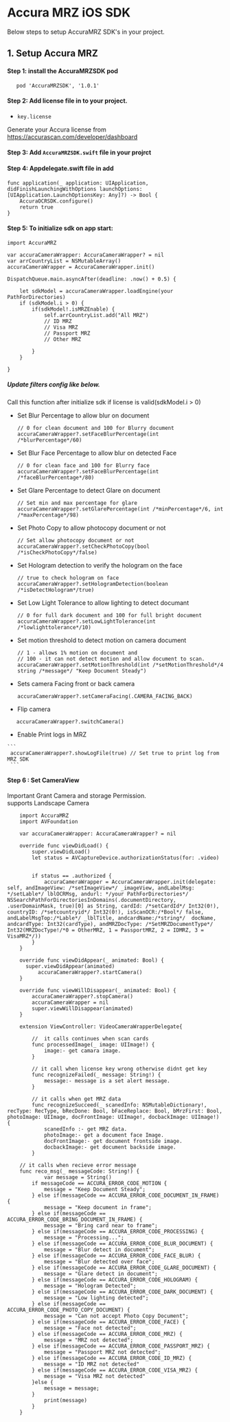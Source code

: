 # Accura MRZ iOS SDK

Below steps to setup AccuraMRZ SDK's in your project.


## 1. Setup Accura MRZ

#### Step 1: install the AccuraMRZSDK pod
       pod 'AccuraMRZSDK', '1.0.1'
         
#### Step 2: Add license file in to your project.    

- `key.license`
   
Generate your Accura license from https://accurascan.com/developer/dashboard <br/>
            
#### Step 3: Add `AccuraMRZSDK.swift` file in your projrct


#### Step 4: Appdelegate.swift file in add<br />

    func application(_ application: UIApplication, didFinishLaunchingWithOptions launchOptions: [UIApplication.LaunchOptionsKey: Any]?) -> Bool {
        AccuraOCRSDK.configure()
        return true
    }
 
#### Step 5: To initialize sdk on app start:

    import AccuraMRZ

    var accuraCameraWrapper: AccuraCameraWrapper? = nil
    var arrCountryList = NSMutableArray()
    accuraCameraWrapper = AccuraCameraWrapper.init()
    
    DispatchQueue.main.asyncAfter(deadline: .now() + 0.5) {
    
	    let sdkModel = accuraCameraWrapper.loadEngine(your PathForDirectories)
		if (sdkModel.i > 0) {
			if(sdkModel!.isMRZEnable) {
				self.arrCountryList.add("All MRZ")
				// ID MRZ
				// Visa MRZ
				// Passport MRZ
				// Other MRZ
				
			}
      	}
      	
	}

##### Update filters config like below.
  Call this function after initialize sdk if license is valid(sdkModel.i > 0)
   
   * Set Blur Percentage to allow blur on document
     ```
     // 0 for clean document and 100 for Blurry document
     accuraCameraWrapper?.setFaceBlurPercentage(int /*blurPercentage*/60)
     ```    
    
   * Set Blur Face Percentage to allow blur on detected Face
     ```
     // 0 for clean face and 100 for Blurry face
     accuraCameraWrapper?.setFaceBlurPercentage(int /*faceBlurPercentage*/80)
     ```
   
   * Set Glare Percentage to detect Glare on document
   	 ```
     // Set min and max percentage for glare
     accuraCameraWrapper?.setGlarePercentage(int /*minPercentage*/6, int /*maxPercentage*/98)
   	 ``` 
     
   * Set Photo Copy to allow photocopy document or not
     ```
     // Set allow photocopy document or not
     accuraCameraWrapper?.setCheckPhotoCopy(bool /*isCheckPhotoCopy*/false)
     ```
     
   * Set Hologram detection to verify the hologram on the face
	 ```
	 // true to check hologram on face
	 accuraCameraWrapper?.setHologramDetection(boolean /*isDetectHologram*/true)
	 ```
     
   * Set Low Light Tolerance to allow lighting to detect documant
     ```
     // 0 for full dark document and 100 for full bright document
     accuraCameraWrapper?.setLowLightTolerance(int /*lowlighttolerance*/10)
     ``` 
   * Set motion threshold to detect motion on camera document
   	 ```
     // 1 - allows 1% motion on document and
	 // 100 - it can not detect motion and allow document to scan.
     accuraCameraWrapper?.setMotionThreshold(int /*setMotionThreshold*/4 string /*message*/ "Keep Document Steady")
     ```
     
   * Sets camera Facing front or back camera
     ```
     accuraCameraWrapper?.setCameraFacing(.CAMERA_FACING_BACK)
     ```
     
   * Flip camera
  ```
     accuraCameraWrapper?.switchCamera()
  ```
   * Enable Print logs in MRZ
    
    ```
     accuraCameraWrapper?.showLogFile(true) // Set true to print log from MRZ SDK
     ```

     
#### Step 6 : Set CameraView

   Important Grant Camera and storage Permission.</br>
   supports Landscape Camera
```    
    import AccuraMRZ
    import AVFoundation
    
    var accuraCameraWrapper: AccuraCameraWrapper? = nil

  	override func viewDidLoad() {
    	super.viewDidLoad()
    	let status = AVCaptureDevice.authorizationStatus(for: .video)
    
    
    	if status == .authorized {
         	accuraCameraWrapper = AccuraCameraWrapper.init(delegate: self, andImageView: /*setImageView*/ _imageView, andLabelMsg: */setLable*/ lblOCRMsg, andurl: */your PathForDirectories*/ NSSearchPathForDirectoriesInDomains(.documentDirectory, .userDomainMask, true)[0] as String, cardId: /*setCardId*/ Int32(0!), countryID: /*setcountryid*/ Int32(0!), isScanOCR:/*Bool*/ false, andLabelMsgTop:/*Lable*/ _lblTitle, andcardName:/*string*/  docName, andcardType: Int32(cardType), andMRZDocType: /*SetMRZDocumentType*/ Int32(MRZDocType!/*0 = OtherMRZ, 1 = PassportMRZ, 2 = IDMRZ, 3 = VisaMRZ*/))
    	} 
    }
    
    override func viewDidAppear(_ animated: Bool) {
      super.viewDidAppear(animated)
          accuraCameraWrapper?.startCamera()
    }
    
    override func viewWillDisappear(_ animated: Bool) {
        accuraCameraWrapper?.stopCamera()
        accuraCameraWrapper = nil
        super.viewWillDisappear(animated)
    }
    
    extension ViewController: VideoCameraWrapperDelegate{
    
   		//  it calls continues when scan cards
   		func processedImage(_ image: UIImage!) {
    		image:- get camara image.
    	}
    
    	// it call when license key wrong otherwise didnt get key
    	func recognizeFailed(_ message: String!) {
    		message:- message is a set alert message.
    	}
    
    	// it calls when get MRZ data
    	func recognizeSucceed(_ scanedInfo: NSMutableDictionary!, recType: RecType, bRecDone: Bool, bFaceReplace: Bool, bMrzFirst: Bool, photoImage: UIImage, docFrontImage: UIImage!, docbackImage: UIImage!) {
    		scanedInfo :- get MRZ data.
    		photoImage:- get a document face Image.
    		docFrontImage:- get document frontside image.
   		 	docbackImage:- get document backside image.
    	}
        
    // it calls when recieve error message
    func reco_msg(_ messageCode: String!) {
			var message = String()
        if messageCode == ACCURA_ERROR_CODE_MOTION {
            message = "Keep Document Steady";
        } else if(messageCode == ACCURA_ERROR_CODE_DOCUMENT_IN_FRAME) {
            message = "Keep document in frame";
        } else if(messageCode == ACCURA_ERROR_CODE_BRING_DOCUMENT_IN_FRAME) {
            message = "Bring card near to frame";
        } else if(messageCode == ACCURA_ERROR_CODE_PROCESSING) {
            message = "Processing...";
        } else if(messageCode == ACCURA_ERROR_CODE_BLUR_DOCUMENT) {
            message = "Blur detect in document";
        } else if(messageCode == ACCURA_ERROR_CODE_FACE_BLUR) {
            message = "Blur detected over face";
        } else if(messageCode == ACCURA_ERROR_CODE_GLARE_DOCUMENT) {
            message = "Glare detect in document";
        } else if(messageCode == ACCURA_ERROR_CODE_HOLOGRAM) {
            message = "Hologram Detected";
        } else if(messageCode == ACCURA_ERROR_CODE_DARK_DOCUMENT) {
            message = "Low lighting detected";
        } else if(messageCode == ACCURA_ERROR_CODE_PHOTO_COPY_DOCUMENT) {
            message = "Can not accept Photo Copy Document";
        } else if(messageCode == ACCURA_ERROR_CODE_FACE) {
            message = "Face not detected";
        } else if(messageCode == ACCURA_ERROR_CODE_MRZ) {
            message = "MRZ not detected";
        } else if(messageCode == ACCURA_ERROR_CODE_PASSPORT_MRZ) {
            message = "Passport MRZ not detected";
        } else if(messageCode == ACCURA_ERROR_CODE_ID_MRZ) {
            message = "ID MRZ not detected"
        } else if(messageCode == ACCURA_ERROR_CODE_VISA_MRZ) {
            message = "Visa MRZ not detected"
        }else {
            message = message;
        }
    		print(message)
		}
 	}
```
